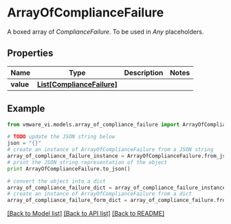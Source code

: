 # ArrayOfComplianceFailure

A boxed array of *ComplianceFailure*. To be used in *Any* placeholders. 

## Properties
Name | Type | Description | Notes
------------ | ------------- | ------------- | -------------
**value** | [**List[ComplianceFailure]**](ComplianceFailure.md) |  | 

## Example

```python
from vmware_vi.models.array_of_compliance_failure import ArrayOfComplianceFailure

# TODO update the JSON string below
json = "{}"
# create an instance of ArrayOfComplianceFailure from a JSON string
array_of_compliance_failure_instance = ArrayOfComplianceFailure.from_json(json)
# print the JSON string representation of the object
print ArrayOfComplianceFailure.to_json()

# convert the object into a dict
array_of_compliance_failure_dict = array_of_compliance_failure_instance.to_dict()
# create an instance of ArrayOfComplianceFailure from a dict
array_of_compliance_failure_form_dict = array_of_compliance_failure.from_dict(array_of_compliance_failure_dict)
```
[[Back to Model list]](../README.md#documentation-for-models) [[Back to API list]](../README.md#documentation-for-api-endpoints) [[Back to README]](../README.md)


